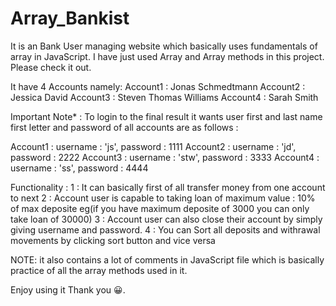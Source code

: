 # Array_Bankist
It is an Bank User managing website which basically uses fundamentals of array in JavaScript. I have just used Array and Array methods in this project. Please check it out.


It have 4 Accounts namely:
Account1 : Jonas Schmedtmann
Account2 : Jessica David
Account3 : Steven Thomas Williams
Account4 : Sarah Smith

Important Note* : To login to the final result it wants user first and last name first letter and password of all accounts are as follows : 

Account1 : username : 'js', password : 1111
Account2 : username : 'jd', password : 2222
Account3 : username : 'stw', password : 3333
Account4 : username : 'ss', password : 4444

Functionality : 
1 : It can basically first of all transfer money from one account to next
2 : Account user is capable to taking loan of maximum value : 10% of max deposite eg(if you have maximum deposite of 3000 you can only take loan of 30000)
3 : Account user can also close their account by simply giving username and password.
4 : You can Sort all deposits and withrawal movements by clicking sort button and vice versa


NOTE: it also contains a lot of comments in JavaScript file which is basically practice of all the array methods used in it.

Enjoy using it Thank you 😀.

